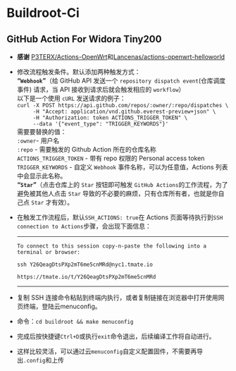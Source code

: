 # Buildroot-Ci
## GitHub Action For Widora Tiny200
- **感谢** [P3TERX/Actions-OpenWrt](https://github.com/P3TERX/Actions-OpenWrt)和[Lancenas/actions-openwrt-helloworld](https://github.com/Lancenas/actions-openwrt-helloworld)
- 修改流程触发条件。默认添加两种触发方式：  
**“`Webhook`”**（给 GitHub API 发送一个 `repository dispatch event`(仓库调度事件) 请求，当 API 接收到请求后就会触发相应的 `workflow`）  
以下是一个使用 `cURL` 发送请求的例子：  
`curl -X POST https://api.github.com/repos/:owner/:repo/dispatches \`  
`     -H "Accept: application/vnd.github.everest-preview+json" \`  
`     -H "Authorization: token ACTIONS_TRIGGER_TOKEN" \`  
`     --data '{"event_type": "TRIGGER_KEYWORDS"}'`  
需要要替换的值：  
`:owner`- 用户名  
`:repo` - 需要触发的 Github Action 所在的仓库名称  
`ACTIONS_TRIGGER_TOKEN` - 带有 repo 权限的 Personal access token  
`TRIGGER_KEYWORDS` - 自定义 `Webhook` 事件名称，可以为任意值，Actions 列表中会显示此名称。  
**“`Star`”**（点击仓库上的 `Star` 按钮即可触发 `GitHub Actions`的工作流程，为了避免被其他人点击 `Star` 导致的不必要的麻烦，只有仓库所有者，也就是你自己点 `Star` 才有效）。
- 在触发工作流程后，默认`SSH_ACTIONS: true`在 Actions 页面等待执行到`SSH connection to Actions`步骤，会出现下面信息：  
  ***
  `To connect to this session copy-n-paste the following into a terminal or browser:` 
  
  `ssh Y26QeagDtsPXp2mT6me5cnMRd@nyc1.tmate.io`    
  
  `https://tmate.io/t/Y26QeagDtsPXp2mT6me5cnMRd`     
  ***
- 复制 SSH 连接命令粘贴到终端内执行，或者复制链接在浏览器中打开使用网页终端，登陆云menuconfig。
- 命令：`cd buildroot && make menuconfig`
- 完成后按快捷键`Ctrl+D`或执行`exit`命令退出，后续编译工作将自动进行。
- 这样比较灵活，可以通过云`menuconfig`自定义配置固件，不需要再导出`.config`和上传

